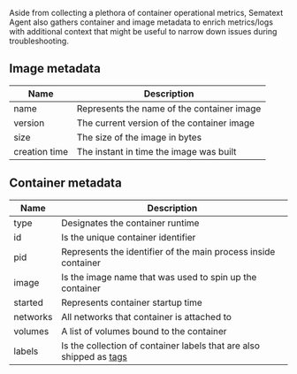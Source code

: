 Aside from collecting a plethora of container operational metrics, Sematext Agent also gathers container and image metadata to enrich metrics/logs with additional context that might be useful to narrow down issues during troubleshooting.

## Image metadata

| Name           | Description |
| ---------------|-------------|
| name           | Represents the name of the container image |
| version        | The current version of the container image |   
| size           | The size of the image in bytes |
| creation time  | The instant in time the image was built |


## Container metadata

| Name           | Description |
| ---------------|-------------|
| type           | Designates the container runtime |
| id             | Is the unique container identifier |   
| pid            | Represents the identifier of the main process inside container |
| image          | Is the image name that was used to spin up the container |
| started        | Represents container startup time |
| networks       | All networks that container is attached to |
| volumes        | A list of volumes bound to the container   |
| labels         | Is the collection of container labels that are also shipped as [tags](../../../tags) |
